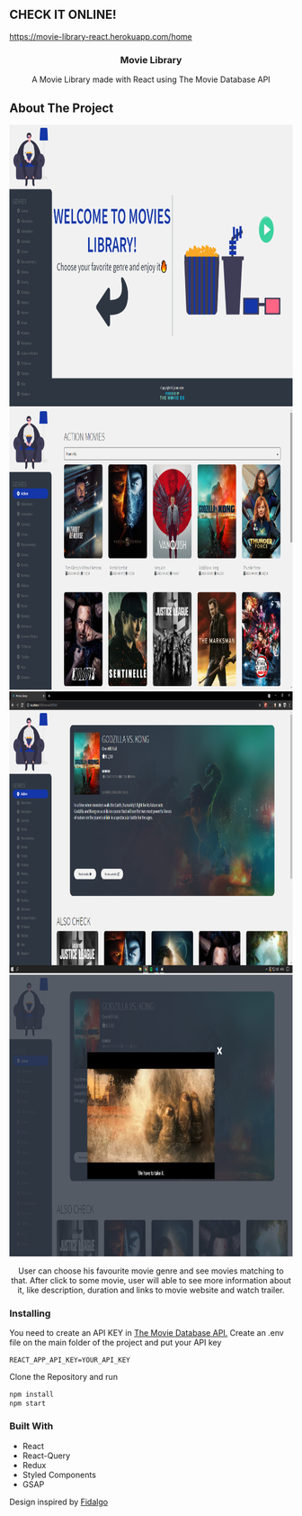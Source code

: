 ## CHECK IT ONLINE!

https://movie-library-react.herokuapp.com/home

<p align="center">
  <h3 align="center">Movie Library</h3>

  <p align="center">
    A Movie Library made with React using The Movie Database API
    <br />
  </p>
</p>

## About The Project

<img src="./readmeImages/1.png" alt="img1" width="1000" height="500">
<br>
<img src="./readmeImages/2.png" alt="img2" width="1000" height="500">
<br>
<img src="./readmeImages/3.png" alt="img3" width="1000" height="500">
<br>
<img src="./readmeImages/4.png" alt="img4" width="1000" height="500">

<p align="center">
User can choose his favourite movie genre and see movies matching to that. After click to some movie, user will able to see more information about it, like description, duration and links to movie website and watch trailer. 
</p>

### Installing

You need to create an API KEY in <a href="https://www.themoviedb.org/documentation/api">The Movie Database API.</a> Create an .env file on the main folder of the project and put your API key

```
REACT_APP_API_KEY=YOUR_API_KEY
```

Clone the Repository and run

```
npm install
npm start
```

### Built With

-  React
-  React-Query
-  Redux
-  Styled Components
-  GSAP

Design inspired by <a href='https://github.com/fidalgodev'>Fidalgo</a>
